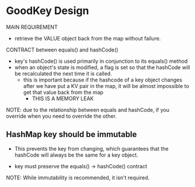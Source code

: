 # GoodKey Design

MAIN REQUIREMENT
- retrieve the VALUE object back from the map without failure.

CONTRACT between equals() and hashCode()
- key's hashCode() is used primarily in conjunction to its equals() method
- when an object's state is modified, a flag is set so that the hashCode will be
recalculated the next time it is called. 
    - this is important because if the hashcode of a key object changes after we
    have put a KV pair in the map, it will be almost impossible to get that
    value  back from the map 
        - THIS IS A MEMORY LEAK
        
NOTE: due to the relationship between equals and hashCode, if you override when
you need to override the other. 
        
        
        
        
## HashMap key should be immutable
- This prevents the key from changing, which guarantees that the hashCode
will always be the same for a key object. 

- key must preserve the equals() -> hashCode() contract

NOTE: While immutability is recommended, it isn't required. 
